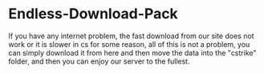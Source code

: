 # Endless-Download-Pack
If you have any internet problem, the fast download from our site does not work or it is slower in cs for some reason, all of this is not a problem, you can simply download it from here and then move the data into the "cstrike" folder, and then you can enjoy our server to the fullest.
